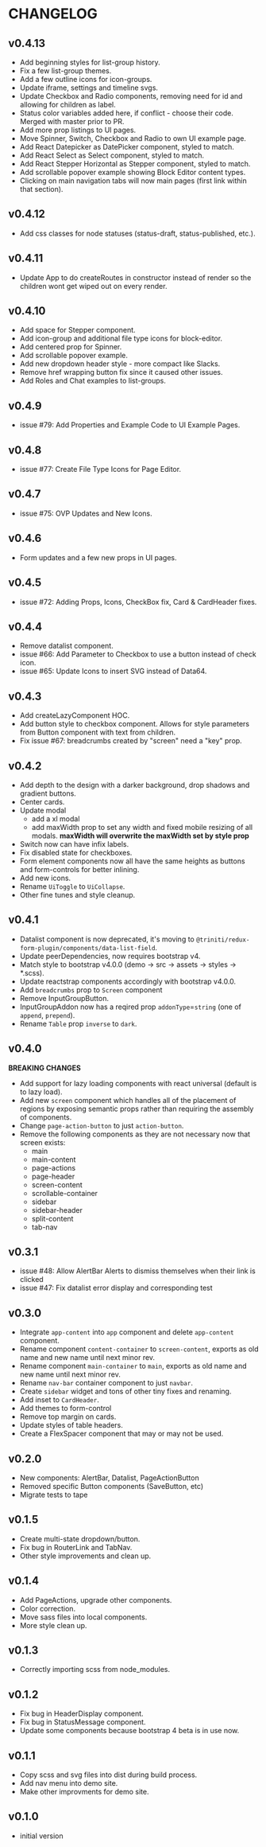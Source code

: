 # CHANGELOG


## v0.4.13
* Add beginning styles for list-group history.
* Fix a few list-group themes.
* Add a few outline icons for icon-groups.
* Update iframe, settings and timeline svgs.
* Update Checkbox and Radio components, removing need for id and allowing for children as label.
* Status color variables added here, if conflict - choose their code. Merged with master prior to PR.
* Add more prop listings to UI pages.
* Move Spinner, Switch, Checkbox and Radio to own UI example page.
* Add React Datepicker as DatePicker component, styled to match.
* Add React Select as Select component, styled to match.
* Add React Stepper Horizontal as Stepper component, styled to match.
* Add scrollable popover example showing Block Editor content types.
* Clicking on main navigation tabs will now main pages (first link within that section).


## v0.4.12
* Add css classes for node statuses (status-draft, status-published, etc.).


## v0.4.11
* Update App to do createRoutes in constructor instead of render so the children wont get wiped out on every render.


## v0.4.10
* Add space for Stepper component.
* Add icon-group and additional file type icons for block-editor.
* Add centered prop for Spinner.
* Add scrollable popover example.
* Add new dropdown header style - more compact like Slacks.
* Remove href wrapping button fix since it caused other issues.
* Add Roles and Chat examples to list-groups.


## v0.4.9
* issue #79: Add Properties and Example Code to UI Example Pages.


## v0.4.8
* issue #77: Create File Type Icons for Page Editor.


## v0.4.7
* issue #75: OVP Updates and New Icons.


## v0.4.6
* Form updates and a few new props in UI pages.


## v0.4.5
* issue #72: Adding Props, Icons, CheckBox fix, Card & CardHeader fixes.


## v0.4.4
* Remove datalist component.
* issue #66: Add Parameter to Checkbox to use a button instead of check icon.
* issue #65: Update Icons to insert SVG instead of Data64.


## v0.4.3
* Add createLazyComponent HOC.
* Add button style to checkbox component.  Allows for style parameters from Button component with text from children.
* Fix issue #67: breadcrumbs created by "screen" need a "key" prop.


## v0.4.2
* Add depth to the design with a darker background, drop shadows and gradient buttons.
* Center cards.
* Update modal
  * add a xl modal
  * add maxWidth prop to set any width and fixed mobile resizing of all modals. **maxWidth will overwrite the maxWidth set by style prop**
* Switch now can have infix labels.
* Fix disabled state for checkboxes.
* Form element components now all have the same heights as buttons and form-controls for better inlining.
* Add new icons.
* Rename `UiToggle` to `UiCollapse`.
* Other fine tunes and style cleanup.


## v0.4.1
* Datalist component is now deprecated, it's moving to `@triniti/redux-form-plugin/components/data-list-field`.
* Update peerDependencies, now requires bootstrap v4.
* Match style to bootstrap v4.0.0 (demo -> src -> assets -> styles -> *.scss).
* Update reactstrap components accordingly with bootstrap v4.0.0.
* Add `breadcrumbs` prop to `Screen` component
* Remove InputGroupButton.
* InputGroupAddon now has a reqired prop `addonType`=`string` (one of `append`, `prepend`).
* Rename `Table` prop `inverse` to `dark`.


## v0.4.0
__BREAKING CHANGES__

* Add support for lazy loading components with react universal (default is to lazy load).
* Add new `screen` component which handles all of the placement of regions by exposing semantic props rather than requiring the assembly of components.
* Change `page-action-button` to just `action-button`.
* Remove the following components as they are not necessary now that screen exists:
  * main
  * main-content
  * page-actions
  * page-header
  * screen-content
  * scrollable-container
  * sidebar
  * sidebar-header
  * split-content
  * tab-nav


## v0.3.1
* issue #48: Allow AlertBar Alerts to dismiss themselves when their link is clicked
* issue #47: Fix datalist error display and corresponding test


## v0.3.0
* Integrate `app-content` into `app` component and delete `app-content` component.
* Rename component `content-container` to `screen-content`, exports as old name and new name until next minor rev.
* Rename component `main-container` to `main`, exports as old name and new name until next minor rev.
* Rename `nav-bar` container component to just `navbar`.
* Create `sidebar` widget and tons of other tiny fixes and renaming.
* Add inset to `CardHeader`.
* Add themes to form-control
* Remove top margin on cards.
* Update styles of table headers.
* Create a FlexSpacer component that may or may not be used.



## v0.2.0
* New components: AlertBar, Datalist, PageActionButton
* Removed specific Button components (SaveButton, etc)
* Migrate tests to tape


## v0.1.5
* Create multi-state dropdown/button.
* Fix bug in RouterLink and TabNav.
* Other style improvements and clean up.


## v0.1.4
* Add PageActions, upgrade other components.
* Color correction.
* Move sass files into local components.
* More style clean up.


## v0.1.3
* Correctly importing scss from node_modules.


## v0.1.2
* Fix bug in HeaderDisplay component.
* Fix bug in StatusMessage component.
* Update some components because bootstrap 4 beta is in use now.


## v0.1.1
* Copy scss and svg files into dist during build process.
* Add nav menu into demo site.
* Make other improvments for demo site.


## v0.1.0
* initial version
